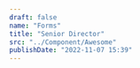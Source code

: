 ```yaml
---
draft: false
name: "Forms"
title: "Senior Director"
src: "../Component/Awesome"
publishDate: "2022-11-07 15:39"
---
```

